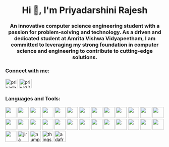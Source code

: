 <h1 align="center">Hi 👋, I'm Priyadarshini Rajesh</h1>
<h3 align="center">An innovative computer science engineering student with a passion for problem-solving and technology. As a driven and dedicated student at Amrita Vishwa Vidyapeetham, I am committed to leveraging my strong foundation in computer science and engineering to contribute to cutting-edge solutions.</h3>

<h3 align="left">Connect with me:</h3>
<p align="left">
<a href="https://linkedin.com/in/priyadarshinirajesh" target="blank"><img align="center" src="https://raw.githubusercontent.com/rahuldkjain/github-profile-readme-generator/master/src/images/icons/Social/linked-in-alt.svg" alt="priyadarshinirajesh" height="30" width="40" /></a>
<a href="https://www.leetcode.com/priya2204thelegendcoder" target="blank"><img align="center" src="https://raw.githubusercontent.com/rahuldkjain/github-profile-readme-generator/master/src/images/icons/Social/leet-code.svg" alt="priya2204thelegendcoder" height="30" width="40" /></a>
</p>

<h3 align="left">Languages and Tools:</h3>
<div align="left">
  <img src="https://img.shields.io/badge/Arduino-00979D?style=for-the-badge&logo=arduino&logoColor=white" height="35"/>
  <img src="https://img.shields.io/badge/C-00599C?style=for-the-badge&logo=c&logoColor=white" height="35"/>
  <img src="https://img.shields.io/badge/C++-00599C?style=for-the-badge&logo=c%2B%2B&logoColor=white" height="35"/>
  <img src="https://img.shields.io/badge/CSS3-1572B6?style=for-the-badge&logo=css3&logoColor=white" height="35"/>
  <img src="https://img.shields.io/badge/Express.js-000000?style=for-the-badge&logo=express&logoColor=white" height="35"/>
  <img src="https://img.shields.io/badge/Firebase-FFCA28?style=for-the-badge&logo=firebase&logoColor=black" height="35"/>
  <img src="https://img.shields.io/badge/Git-F05032?style=for-the-badge&logo=git&logoColor=white" height="35"/>
  <img src="https://img.shields.io/badge/Grafana-F46800?style=for-the-badge&logo=grafana&logoColor=white" height="35"/>
  <img src="https://img.shields.io/badge/Haskell-5D4F85?style=for-the-badge&logo=haskell&logoColor=white" height="35"/>
  <img src="https://img.shields.io/badge/HTML5-E34F26?style=for-the-badge&logo=html5&logoColor=white" height="35"/>
  <img src="https://img.shields.io/badge/Java-007396?style=for-the-badge&logo=java&logoColor=white" height="35"/>
  <img src="https://img.shields.io/badge/JavaScript-F7DF1E?style=for-the-badge&logo=javascript&logoColor=black" height="35"/>
  <img src="https://img.shields.io/badge/Jenkins-D24939?style=for-the-badge&logo=jenkins&logoColor=white" height="35"/>
  <img src="https://img.shields.io/badge/Jest-C21325?style=for-the-badge&logo=jest&logoColor=white" height="35"/>
  <img src="https://img.shields.io/badge/Linux-FCC624?style=for-the-badge&logo=linux&logoColor=black" height="35"/>
  <img src="https://img.shields.io/badge/MongoDB-47A248?style=for-the-badge&logo=mongodb&logoColor=white" height="35"/>
  <img src="https://img.shields.io/badge/MySQL-4479A1?style=for-the-badge&logo=mysql&logoColor=white" height="35"/>
  <img src="https://img.shields.io/badge/Nginx-009639?style=for-the-badge&logo=nginx&logoColor=white" height="35"/>
  <img src="https://img.shields.io/badge/Node.js-339933?style=for-the-badge&logo=node.js&logoColor=white" height="35"/>
  <img src="https://img.shields.io/badge/Oracle-F80000?style=for-the-badge&logo=oracle&logoColor=white" height="35"/>
  <img src="https://img.shields.io/badge/Pandas-150458?style=for-the-badge&logo=pandas&logoColor=white" height="35"/>
  <img src="https://img.shields.io/badge/PostgreSQL-336791?style=for-the-badge&logo=postgresql&logoColor=white" height="35"/>
  <img src="https://img.shields.io/badge/Python-3776AB?style=for-the-badge&logo=python&logoColor=white" height="35"/>
  <img src="https://img.shields.io/badge/React-20232A?style=for-the-badge&logo=react&logoColor=61DAFB" height="35"/>
  <img src="https://img.shields.io/badge/Scala-DC322F?style=for-the-badge&logo=scala&logoColor=white" height="35"/>
  <img src="https://img.shields.io/badge/Scikit--Learn-F7931E?style=for-the-badge&logo=scikit-learn&logoColor=white" height="35"/>
  <img src="https://img.shields.io/badge/Seaborn-43B02A?style=for-the-badge&logo=seaborn&logoColor=white" height="35"/>
  <img src="https://img.shields.io/static/v1?message=Jira&logo=jira&label=&color=0052CC&logoColor=white&labelColor=&style=for-the-badge" height="35" alt="jira logo" />
  <img src="https://img.shields.io/static/v1?message=NumPy&logo=numpy&label=&color=013243&logoColor=white&labelColor=&style=for-the-badge" height="35" alt="numpy logo" />
  <img src="https://img.shields.io/badge/ThingSpeak-005F9E?style=for-the-badge&logo=thingspeak&logoColor=white" height="35" alt="thingspeak logo" />
  <img src="https://img.shields.io/badge/Adafruit_IO-000000?style=for-the-badge&logo=adafruit&logoColor=white" height="35" alt="adafruit io logo" />


</a>


</div>

